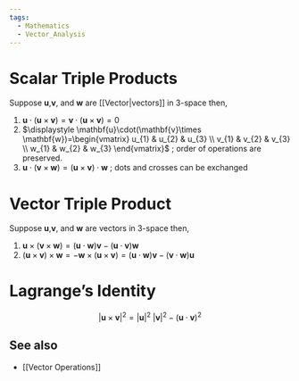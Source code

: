 ```yaml
---
tags:
  - Mathematics
  - Vector_Analysis
---
```

# Scalar Triple Products
Suppose $\mathbf{u}$,$\mathbf{v}$, and $\mathbf{w}$ are [[Vector|vectors]] in 3-space then,
1. $\mathbf{u}\cdot(\mathbf{u}\times \mathbf{v})= \mathbf{v}\cdot(\mathbf{u}\times \mathbf{v})=0$
2. $\displaystyle \mathbf{u}\cdot(\mathbf{v}\times \mathbf{w})=\begin{vmatrix} u_{1} & u_{2} & u_{3} \\ v_{1} & v_{2} & v_{3} \\ w_{1} & w_{2} & w_{3} \end{vmatrix}$ ; order of operations are preserved.
3. $\mathbf{u}\cdot(\mathbf{v}\times \mathbf{w})=(\mathbf{u}\times \mathbf{v})\cdot \mathbf{w}$      ; dots and crosses can be exchanged

# Vector Triple Product 
Suppose $\mathbf{u}$,$\mathbf{v}$, and $\mathbf{w}$ are vectors in 3-space then,
1. $\mathbf{u}\times(\mathbf{v}\times \mathbf{w})=(\mathbf{u}\cdot \mathbf{w})\mathbf{v}-(\mathbf{u}\cdot \mathbf{v})\mathbf{w}$
2. $(\mathbf{u}\times \mathbf{v})\times \mathbf{w}= - \mathbf{w}\times(\mathbf{u}\times \mathbf{v}) =(\mathbf{u}\cdot \mathbf{w})\mathbf{v}-(\mathbf{v}\cdot \mathbf{w})\mathbf{u}$
# Lagrange’s Identity
$$
	\lvert \mathbf{u}\times \mathbf{v} \rvert^{2}=\lvert \mathbf{u} \rvert ^{2}\ \lvert \mathbf{v} \rvert^{2}-(\mathbf{u}\cdot \mathbf{v})^{2} 
$$

## See also

- [[Vector Operations]]